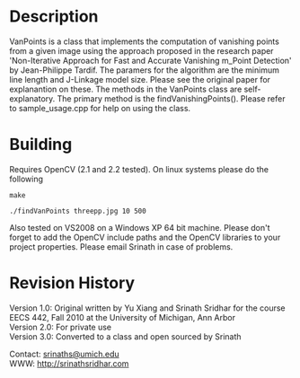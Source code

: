 Description
===============
VanPoints is a class that implements the computation of vanishing points from a
given image using the approach proposed in the research paper 'Non-Iterative
Approach for Fast and Accurate Vanishing m_Point Detection' by Jean-Philippe
Tardif. The paramers for the algorithm are the minimum line length and J-Linkage
model size. Please see the original paper for explanantion on these. The methods
in the VanPoints class are self-explanatory. The primary method is the
findVanishingPoints(). Please refer to sample_usage.cpp for help on using the
class.


Building
===============
Requires OpenCV (2.1 and 2.2 tested). On linux systems please do the following

``make``

``./findVanPoints threepp.jpg 10 500``

Also tested on VS2008 on a Windows XP 64 bit machine. Please don't forget to add
the OpenCV include paths and the OpenCV libraries to your project properties.
Please email Srinath in case of problems.


Revision History
==============================

Version 1.0: Original written by Yu Xiang and Srinath Sridhar for the course EECS 442, Fall 2010 at the University of Michigan, Ann Arbor <br/>
Version 2.0: For private use <br/>
Version 3.0: Converted to a class and open sourced by Srinath <br/>

Contact: srinaths@umich.edu <br/>
WWW: http://srinathsridhar.com

